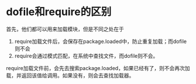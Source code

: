 # dofile和require的区别

首先，他们都可以用来加载模块，但是不同之处在于  

1. require加载文件后，会保存在package.loaded中，防止重复加载；而dofile则不会
2. require会通过模式匹配，在系统中查找文件，而dofile则不会。
<!-- 3. dofile没有运行在保护模式下，它会把错误反馈给调用者。 -->

require加载文件前，会先去搜索package.loaded，如果已经有了，则不会再次加载，并返回该值给调用。如果没有，则会去查找加载器。
